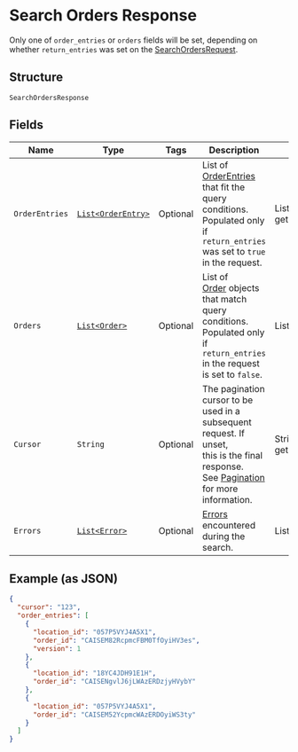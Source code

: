 
# Search Orders Response

Only one of `order_entries` or `orders` fields will be set, depending on whether
`return_entries` was set on the [SearchOrdersRequest](#type-searchorderrequest).

## Structure

`SearchOrdersResponse`

## Fields

| Name | Type | Tags | Description | Getter |
|  --- | --- | --- | --- | --- |
| `OrderEntries` | [`List<OrderEntry>`](/doc/models/order-entry.md) | Optional | List of [OrderEntries](#type-orderentry) that fit the query<br>conditions. Populated only if `return_entries` was set to `true` in the request. | List<OrderEntry> getOrderEntries() |
| `Orders` | [`List<Order>`](/doc/models/order.md) | Optional | List of<br>[Order](#type-order) objects that match query conditions. Populated only if<br>`return_entries` in the request is set to `false`. | List<Order> getOrders() |
| `Cursor` | `String` | Optional | The pagination cursor to be used in a subsequent request. If unset,<br>this is the final response.<br>See [Pagination](https://developer.squareup.com/docs/basics/api101/pagination) for more information. | String getCursor() |
| `Errors` | [`List<Error>`](/doc/models/error.md) | Optional | [Errors](#type-error) encountered during the search. | List<Error> getErrors() |

## Example (as JSON)

```json
{
  "cursor": "123",
  "order_entries": [
    {
      "location_id": "057P5VYJ4A5X1",
      "order_id": "CAISEM82RcpmcFBM0TfOyiHV3es",
      "version": 1
    },
    {
      "location_id": "18YC4JDH91E1H",
      "order_id": "CAISENgvlJ6jLWAzERDzjyHVybY"
    },
    {
      "location_id": "057P5VYJ4A5X1",
      "order_id": "CAISEM52YcpmcWAzERDOyiWS3ty"
    }
  ]
}
```

